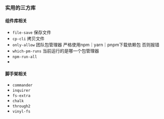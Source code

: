 ### 实用的三方库

#### 组件库相关
- `file-save` 保存文件
- `cp-cli` 拷贝文件
- `only-allow` 团队包管理器 严格使用npm｜yarn｜pnpm下载依赖包 否则报错
- `which-pm-runs` 当前运行的是哪一个包管理器
- `npm-run-all`
- 

#### 脚手架相关
- `commander`
- `inquirer`
- `fs-extra`
- `chalk`
- `through2`
- `vinyl-fs`